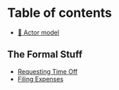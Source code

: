 # Table of contents

* [🤪 Actor model](README.md)

## The Formal Stuff

* [Requesting Time Off](the-formal-stuff/requesting-time-off.md)
* [Filing Expenses](the-formal-stuff/filing-expenses.md)
